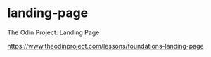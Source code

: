 # landing-page
The Odin Project: Landing Page

https://www.theodinproject.com/lessons/foundations-landing-page
